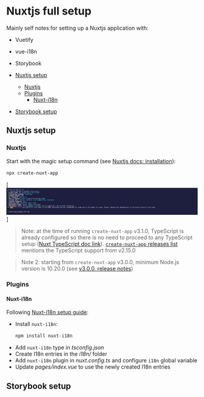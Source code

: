 # Nuxtjs full setup <!-- omit in toc -->

Mainly self notes for setting up a Nuxtjs application with:

- Vuetify
- vue-i18n
- Storybook

- [Nuxtjs setup](#nuxtjs-setup)
  - [Nuxtjs](#nuxtjs)
  - [Plugins](#plugins)
    - [Nuxt-i18n](#nuxt-i18n)
- [Storybook setup](#storybook-setup)

## Nuxtjs setup

### Nuxtjs

Start with the magic setup command (see [Nuxtjs docs: installation](https://nuxtjs.org/guide/installation)):

```sh
npx create-nuxt-app
```

[![Full configuration](../beerworld/screenshots/vue_nuxtjs-full-setup-01.png)]

> Note: at the time of running `create-nuxt-app` v3.1.0, TypeScript is already configured so there is no need to proceed to any TypeScript setup ([Nuxt TypeScript doc link](https://typescript.nuxtjs.org/guide/setup.html)). [`create-nuxt-app` releases list](https://github.com/nuxt/create-nuxt-app/releases/tag/v2.15.0) mentions the TypeScript support from v2.15.0

> Note 2: starting from `create-nuxt-app` v3.0.0, minimum Node.js version is 10.20.0 (see [v3.0.0. release notes](https://github.com/nuxt/create-nuxt-app/releases/tag/v3.0.0))

### Plugins

#### Nuxt-i18n

Following [Nuxt-i18n setup guide](https://nuxt-community.github.io/nuxt-i18n/setup.html):

- Install `nuxt-i18n`:
  ```sh
  npm install nuxt-i18n
  ```
- Add `nuxt-i18n` type in _tsconfig.json_
- Create I18n entries in the _i18n/_ folder
- Add `nuxt-i18n` plugin in _nuxt.config.ts_ and configure `i18n` global variable
- Update _pages/index.vue_ to use the newly created I18n entries

## Storybook setup
